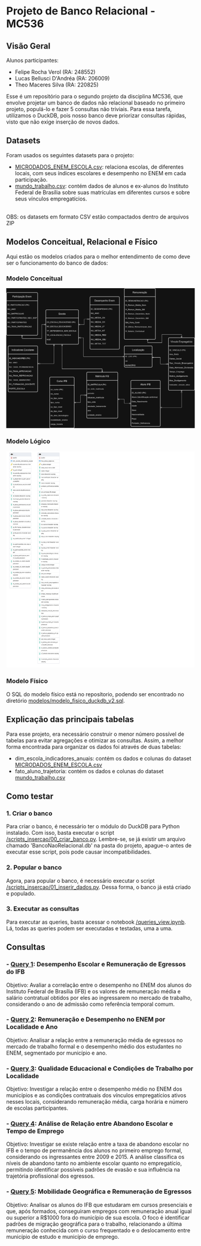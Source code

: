 # Projeto de Banco Relacional - MC536

## Visão Geral
Alunos participantes:
- Felipe Rocha Verol (RA: 248552)
- Lucas Bellusci D'Andréa (RA: 206009)
- Theo Maceres Silva (RA: 220825)

Esse é um repositório para o segundo projeto da disciplina MC536, que envolve projetar um banco de dados não relacional baseado no primeiro projeto, populá-lo e fazer 5 consultas não triviais.
Para essa tarefa, utilizamos o DuckDB, pois nosso banco deve priorizar consultas rápidas, visto que não exige inserção de novos dados.

## Datasets
Foram usados os seguintes datasets para o projeto:
- [MICRODADOS_ENEM_ESCOLA.csv](dados/tratados/MICRODADOS_ENEM_ESCOLA.csv): relaciona escolas, de diferentes locais, com seus índices escolares e desempenho no ENEM em cada participação.
- [mundo_trabalho.csv](dados/tratados/mundo_trabalho.csv): contém dados de alunos e ex-alunos do Instituto Federal de Brasília sobre suas matrículas em diferentes cursos e sobre seus vínculos empregatícios. <br/> <br/>

OBS: os datasets em formato CSV estão compactados dentro de arquivos ZIP

## Modelos Conceitual, Relacional e Físico
Aqui estão os modelos criados para o melhor entendimento de como deve ser o funcionamento do banco de dados:

### Modelo Conceitual
![Modelo Conceitual do Banco de Dados](modelos/modelo_conceitual.png) 

### Modelo Lógico
![Modelo Relacional do Banco de Dados](modelos/modelo_logico.png)

### Modelo Físico
O SQL do modelo físico está no reposítorio, podendo ser encontrado no diretório [modelos/modelo_fisico_duckdb_v2.sql](modelos/modelo_fisico_duckdb_v2.sql).

## Explicação das principais tabelas
Para esse projeto, era necessário construir o menor número possível de tabelas para evitar agregações e otimizar as consultas. Assim, a melhor forma encontrada para organizar os dados foi através de duas tabelas:
- dim_escola_indicadores_anuais: contém os dados e colunas do dataset [MICRODADOS_ENEM_ESCOLA.csv](dados/tratados/MICRODADOS_ENEM_ESCOLA.csv)
- fato_aluno_trajetoria: contém os dados e colunas do dataset [mundo_trabalho.csv](dados/tratados/mundo_trabalho.csv)

## Como testar

### 1. Criar o banco
Para criar o banco, é necessário ter o módulo do DuckDB para Python instalado. Com isso, basta executar o script [/scripts_insercao/00_criar_banco.py](00_criar_banco.py). Lembre-se, se já existir um arquivo chamado 'BancoNaoRelacional.db' na pasta do projeto, apague-o antes de executar esse script, pois pode causar incompatibilidades.

### 2. Popular o banco
Agora, para popular o banco, é necessário executar o script [/scripts_insercao/01_inserir_dados.py](01_inserir_dados.py). Dessa forma, o banco já está criado e populado.

### 3. Executar as consultas
Para executar as queries, basta acessar o notebook [/queries_view.ipynb](queries_view.ipynb). Lá, todas as queries podem ser executadas e testadas, uma a uma.

## Consultas
### - [Query 1](queries/query1.sql): Desempenho Escolar e Remuneração de Egressos do IFB
Objetivo: Avaliar a correlação entre o desempenho no ENEM dos alunos do Instituto Federal de Brasília (IFB) e os valores de remuneração média e salário contratual obtidos por eles ao ingressarem no mercado de trabalho, considerando o ano de admissão como referência temporal comum.

### - [Query 2](queries/query2.sql): Remuneração e Desempenho no ENEM por Localidade e Ano
Objetivo: Analisar a relação entre a remuneração média de egressos no mercado de trabalho formal e o desempenho médio dos estudantes no ENEM, segmentado por município e ano.

### - [Query 3](queries/query3.sql): Qualidade Educacional e Condições de Trabalho por Localidade
Objetivo: Investigar a relação entre o desempenho médio no ENEM dos municípios e as condições contratuais dos vínculos empregatícios ativos nesses locais, considerando remuneração média, carga horária e número de escolas participantes.

### - [Query 4](queries/query4.sql): Análise de Relação entre Abandono Escolar e Tempo de Emprego
Objetivo: Investigar se existe relação entre a taxa de abandono escolar no IFB e o tempo de permanência dos alunos no primeiro emprego formal, considerando os ingressantes entre 2009 e 2015. A análise classifica os níveis de abandono tanto no ambiente escolar quanto no empregatício, permitindo identificar possíveis padrões de evasão e sua influência na trajetória profissional dos egressos.
 
### - [Query 5](queries/query5.sql): Mobilidade Geográfica e Remuneração de Egressos
Objetivo: Analisar os alunos do IFB que estudaram em cursos presenciais e que, após formados, conseguiram empregos com remuneração anual igual ou superior a R$1000 fora do município de sua escola. O foco é identificar padrões de migração geográfica para o trabalho, relacionando a última remuneração conhecida com o curso frequentado e o deslocamento entre município de estudo e município de emprego.








